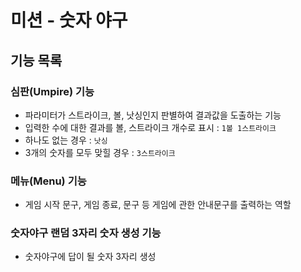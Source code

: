 # 미션 - 숫자 야구

## 기능 목록

### 심판(Umpire) 기능
- 파라미터가 스트라이크, 볼, 낫싱인지 판별하여 결과값을 도출하는 기능
- 입력한 수에 대한 결과를 볼, 스트라이크 개수로 표시 : ``` 1볼 1스트라이크 ```  
- 하나도 없는 경우 : ```낫싱```
- 3개의 숫자를 모두 맞힐 경우 : ```3스트라이크 ```

### 메뉴(Menu) 기능
- 게임 시작 문구, 게임 종료, 문구 등 게임에 관한 안내문구를 출력하는 역할

### 숫자야구 랜덤 3자리 숫자 생성 기능

- 숫자야구에 답이 될 숫자 3자리 생성 


